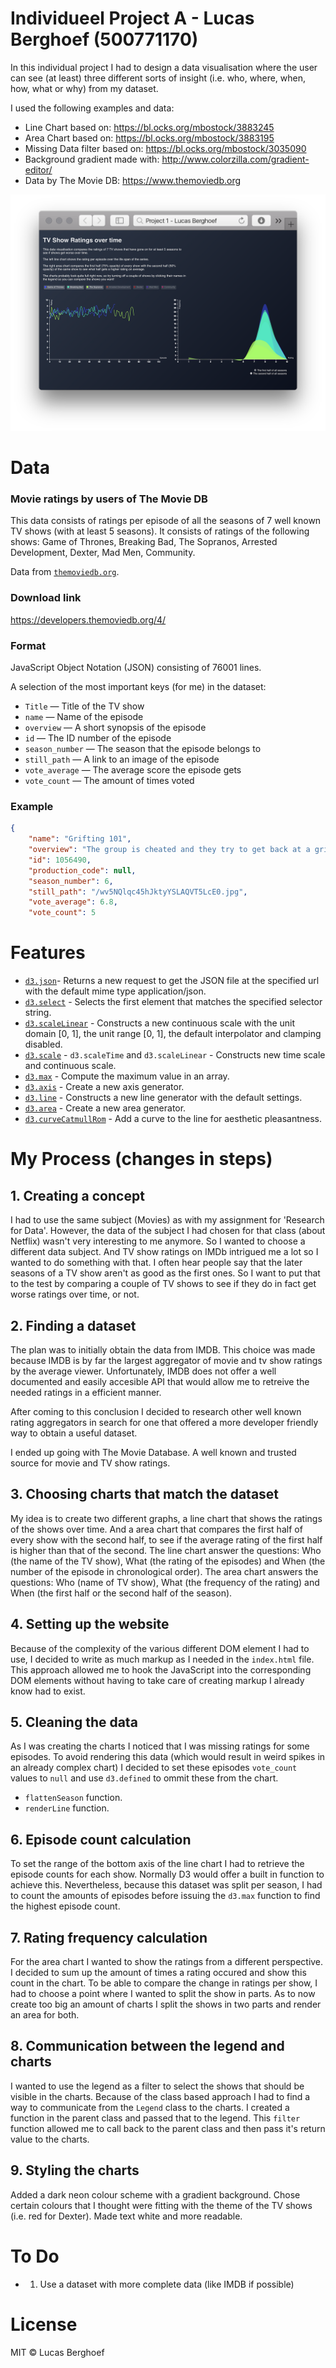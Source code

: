 # Individueel Project A - Lucas Berghoef (500771170)

In this individual project I had to design a data visualisation where the user
can see (at least) three different sorts of insight (i.e. who, where, when, how,
what or why) from my dataset.

I used the following examples and data:
* Line Chart based on: https://bl.ocks.org/mbostock/3883245
* Area Chart based on: https://bl.ocks.org/mbostock/3883195
* Missing Data filter based on: https://bl.ocks.org/mbostock/3035090
* Background gradient made with: http://www.colorzilla.com/gradient-editor/
* Data by The Movie DB: https://www.themoviedb.org

![Preview of the data visualisation](preview.png)


# Data

### Movie ratings by users of The Movie DB

This data consists of ratings per episode of all the seasons of 7 well known TV
shows (with at least 5 seasons).
It consists of ratings of the following shows: Game of Thrones, Breaking Bad,
The Sopranos, Arrested Development, Dexter, Mad Men, Community.

Data from [`themoviedb.org`](https://www.themoviedb.org).

### Download link

https://developers.themoviedb.org/4/

### Format

JavaScript Object Notation (JSON) consisting of 76001 lines.

A selection of the most important keys (for me) in the dataset:
*   `Title` — Title of the TV show
*   `name` — Name of the episode
*   `overview` — A short synopsis of the episode
*   `id` — The ID number of the episode
*   `season_number` — The season that the episode belongs to
*   `still_path` — A link to an image of the episode
*   `vote_average` — The average score the episode gets
*   `vote_count` — The amount of times voted

### Example

```json
{
    "name": "Grifting 101",
    "overview": "The group is cheated and they try to get back at a grifter now teaching at Greendale.",
    "id": 1056490,
    "production_code": null,
    "season_number": 6,
    "still_path": "/wv5NQlqc45hJktyYSLAQVT5LcE0.jpg",
    "vote_average": 6.8,
    "vote_count": 5
```


# Features
* [`d3.json`](https://github.com/d3/d3-request/blob/master/README.md#json)- Returns a new request to get the JSON file at the specified url with the default mime type application/json.
* [`d3.select`](https://github.com/d3/d3-selection/blob/master/README.md#selection_select) - Selects the first element that matches the specified selector string.
* [`d3.scaleLinear`](https://github.com/d3/d3-scale#scaleLinear) - Constructs a new continuous scale with the unit domain [0, 1], the unit range [0, 1], the default interpolator and clamping disabled.
* [`d3.scale`](https://github.com/d3/d3-scale) - `d3.scaleTime` and `d3.scaleLinear` - Constructs new time scale and continuous scale.
* [`d3.max`](https://github.com/d3/d3-array/blob/master/README.md#max) - Compute the maximum value in an array.
* [`d3.axis`](https://github.com/d3/d3-axis/blob/master/README.md#axis) - Create a new axis generator.
* [`d3.line`](https://github.com/d3/d3-shape/blob/master/README.md#line) - Constructs a new line generator with the default settings.
* [`d3.area`](https://github.com/d3/d3-shape/blob/master/README.md#area) - Create a new area generator.
* [`d3.curveCatmullRom`](https://github.com/d3/d3-shape#curveCatmullRom) - Add a curve to the line for aesthetic pleasantness.


# My Process (changes in steps)

## 1. Creating a concept
I had to use the same subject (Movies) as with my assignment for 'Research for Data'.
However, the data of the subject I had chosen for that class (about Netflix)
wasn't very interesting to me anymore. So I wanted to choose a different data
subject. And TV show ratings on IMDb intrigued me a lot so I wanted to do
something with that. I often hear people say that the later seasons of a TV show
aren't as good as the first ones. So I want to put that to the test by comparing a
couple of TV shows to see if they do in fact get worse ratings over time, or not.

## 2. Finding a dataset
The plan was to initially obtain the data from IMDB. This choice was made because
IMDB is by far the largest aggregator of movie and tv show ratings by the average
viewer. Unfortunately, IMDB does not offer a well documented and easily accesible
API that would allow me to retreive the needed ratings in a efficient manner.

After coming to this conclusion I decided to research other well known rating
aggregators in search for one that offered a more developer friendly way to
obtain a useful dataset.

I ended up going with The Movie Database. A well known and trusted source for
movie and TV show ratings.

## 3. Choosing charts that match the dataset
My idea is to create two different graphs, a line chart that shows the ratings
of the shows over time. And a area chart that compares the first half of every
show with the second half, to see if the average rating of the first half is
higher than that of the second.
The line chart answer the questions: Who (the name of the TV show), What (the
rating of the episodes) and When (the number of the episode in chronological order).
The area chart answers the questions: Who (name of TV show), What (the frequency
of the rating) and When (the first half or the second half of the season).

## 4. Setting up the website
Because of the complexity of the various different DOM element I had to use,
I decided to write as much markup as I needed in the `index.html` file. This
approach allowed me to hook the JavaScript into the corresponding DOM elements
without having to take care of creating markup I already know had to exist.

## 5. Cleaning the data
As I was creating the charts I noticed that I was missing ratings for some
episodes. To avoid rendering this data (which would result in weird spikes in
an already complex chart) I decided to set these episodes `vote_count` values to
`null` and use `d3.defined` to ommit these from the chart.

 - `flattenSeason` function.
 - `renderLine` function.

## 6. Episode count calculation
To set the range of the bottom axis of the line chart I had to retrieve the
episode counts for each show. Normally D3 would offer a built in function to
achieve this. Nevertheless, because this dataset was split per season, I had to
count the amounts of episodes before issuing the `d3.max` function to find the
highest episode count.

## 7. Rating frequency calculation
For the area chart I wanted to show the ratings from a different perspective.
I decided to sum up the amount of times a rating occured and show this count
in the chart. To be able to compare the change in ratings per show, I had to
choose a point where I wanted to split the show in parts. As to now create too
big an amount of charts I split the shows in two parts and render an area for
both.

## 8. Communication between the legend and charts
I wanted to use the legend as a filter to select the shows that should be
visible in the charts. Because of the class based approach I had to find a way
to communicate from the `Legend` class to the charts. I created a function
in the parent class and passed that to the legend. This `filter` function
allowed me to call back to the parent class and then pass it's return value to
the charts.

## 9. Styling the charts
Added a dark neon colour scheme with a gradient background. Chose certain
colours that I thought were fitting with the theme of the TV shows (i.e. red for
Dexter). Made text white and more readable.


# To Do

* 1. Use a dataset with more complete data (like IMDB if possible)

# License

MIT © Lucas Berghoef
